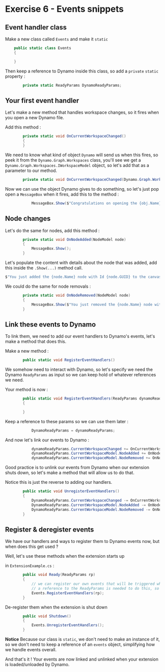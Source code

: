 
# Exercise 6 - Events snippets

## Event handler class

Make a new class called `Events` and make it `static`

```cs
    public static class Events
    {

    }
```

Then keep a reference to Dynamo inside this class, so add a `private` `static` property :

```cs
        private static ReadyParams DynamoReadyParams;
```

## Your first event handler

Let's make a new method that handles workspace changes, so it fires when you open a new Dynamo file.

Add this method :

```cs
        private static void OnCurrentWorkspaceChanged()
        {
        }

```

We need to know what kind of object `Dynamo` will send us when this fires, so peek it from the `Dynamo.Graph.Workspaces` class, you'll see we get a `Dynamo.Graph.Workspaces.IWorkspaceModel` object, so let's add that as a parameter to our method.

```cs
        private static void OnCurrentWorkspaceChanged(Dynamo.Graph.Workspaces.IWorkspaceModel obj)
```

Now we can use the object Dynamo gives to do something, so let's just pop open a `MessageBox` when it fires, add this to the method :
```cs
            MessageBox.Show($"Congratulations on opening the {obj.Name} workspace!");
```

## Node changes

Let's do the same for nodes, add this method : 
```cs
        private static void OnNodeAdded(NodeModel node)
        {
            MessageBox.Show();
        }
```

Let's populate the content with details about the node that was added, add this inside the `.Show(...)` method call.

```cs
$"You just added the {node.Name} node with Id {node.GUID} to the canvas."
```

We could do the same for node removals :
```cs
        private static void OnNodeRemoved(NodeModel node)
        {
            MessageBox.Show($"You just removed the {node.Name} node with Id {node.GUID} from the canvas.");
        }
```

## Link these events to Dynamo

To link them, we need to add our event handlers to Dynamo's events, let's make a method that does this.

Make a new method :
```cs
        public static void RegisterEventHandlers()
```

We somehow need to interact with Dynamo, so let's specify we need the Dynamo `ReadyParams` as input so we can keep hold of whatever references we need.

Your method is now :
```cs
        public static void RegisterEventHandlers(ReadyParams dynamoReadyParams
        {

        }
```

Keep a reference to these params so we can use them later :
```cs
            DynamoReadyParams = dynamoReadyParams;
```

And now let's link our events to Dynamo :

```cs
            dynamoReadyParams.CurrentWorkspaceChanged += OnCurrentWorkspaceChanged;
            dynamoReadyParams.CurrentWorkspaceModel.NodeAdded += OnNodeAdded;
            dynamoReadyParams.CurrentWorkspaceModel.NodeRemoved += OnNodeRemoved;
```

Good practice is to unlink our events from Dynamo when our extension shuts down, so let's make a method that will allow us to do that.

Notice this is just the reverse to adding our handlers.

```cs
        public static void UnregisterEventHandlers()
        {
            DynamoReadyParams.CurrentWorkspaceChanged -= OnCurrentWorkspaceChanged;
            DynamoReadyParams.CurrentWorkspaceModel.NodeAdded -= OnNodeAdded;
            DynamoReadyParams.CurrentWorkspaceModel.NodeRemoved -= OnNodeRemoved;
        }
```




## Register & deregister events

We have our handlers and ways to register them to Dynamo events now, but when does this get used ?

Well, let's use these methods when the extension starts up

in `ExtensionExample.cs` :

```cs
        public void Ready(ReadyParams rp)
        {
            // we can register our own events that will be triggered when specific things happen in Dynamo
            // a reference to the ReadyParams is needed to do this, so we pass it on
            Events.RegisterEventHandlers(rp);
        }
```

De-register them when the extension is shut down

```cs
        public void Shutdown()
        {
            Events.UnregisterEventHandlers();
        }
```

**Notice**
Because our class is `static`, we don't need to make an instance of it, so we don't need to keep a reference of an `events` object, simplifying how we handle events overall.

And that's it ! Your events are now linked and unlinked when your extension is loaded/unloaded by Dynamo.